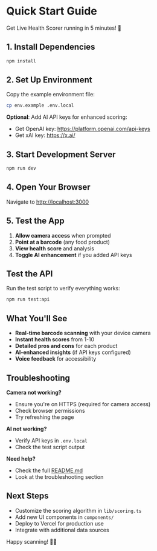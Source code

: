 # Quick Start Guide

Get Live Health Scorer running in 5 minutes! 🚀

## 1. Install Dependencies

```bash
npm install
```

## 2. Set Up Environment

Copy the example environment file:

```bash
cp env.example .env.local
```

**Optional**: Add AI API keys for enhanced scoring:

- Get OpenAI key: https://platform.openai.com/api-keys
- Get xAI key: https://x.ai/

## 3. Start Development Server

```bash
npm run dev
```

## 4. Open Your Browser

Navigate to [http://localhost:3000](http://localhost:3000)

## 5. Test the App

1. **Allow camera access** when prompted
2. **Point at a barcode** (any food product)
3. **View health score** and analysis
4. **Toggle AI enhancement** if you added API keys

## Test the API

Run the test script to verify everything works:

```bash
npm run test:api
```

## What You'll See

- **Real-time barcode scanning** with your device camera
- **Instant health scores** from 1-10
- **Detailed pros and cons** for each product
- **AI-enhanced insights** (if API keys configured)
- **Voice feedback** for accessibility

## Troubleshooting

**Camera not working?**

- Ensure you're on HTTPS (required for camera access)
- Check browser permissions
- Try refreshing the page

**AI not working?**

- Verify API keys in `.env.local`
- Check the test script output

**Need help?**

- Check the full [README.md](README.md)
- Look at the troubleshooting section

## Next Steps

- Customize the scoring algorithm in `lib/scoring.ts`
- Add new UI components in `components/`
- Deploy to Vercel for production use
- Integrate with additional data sources

Happy scanning! 📱✨

